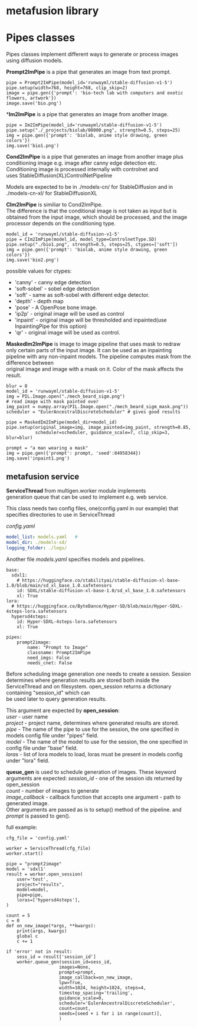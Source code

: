 
# metafusion library

# Pipes classes

Pipes classes implement different ways to generate 
or process images using diffusion models.

**Prompt2ImPipe** is a pipe that generates an image from text prompt.


```example
pipe = Prompt2ImPipe(model_id='runwayml/stable-diffusion-v1-5')
pipe.setup(width=768, height=768, clip_skip=2)
image = pipe.gen({'prompt': 'bio-tech lab with computers and exotic flowers, artwork'})
image.save('bio.png')
```

***Im2ImPipe** is a pipe that generates an image from another image.

```
pipe = Im2ImPipe(model_id='runwayml/stable-diffusion-v1-5')
pipe.setup("./_projects/biolab/00000.png", strength=0.5, steps=25)
img = pipe.gen({'prompt': 'biolab, anime style drawing, green colors'})
img.save('bio1.png')
```

**Cond2ImPipe** is a pipe that generates 
an image from another image plus conditioning 
image e.g. image after canny edge detection etc.  
Conditioning image is processed internally with controlnet and  
uses StableDiffusion(XL)ControlNetPipeline

Models are expected to be in ./models-cn/ for StableDiffusion 
and in ./models-cn-xl/ for StableDiffusionXL

**CIm2ImPipe** is similiar to Cond2ImPipe.  
The difference is that the conditional image is not
taken as input but is obtained from the input image, which
should be processed, and the image processor 
depends on the conditioning type.

```
model_id = 'runwayml/stable-diffusion-v1-5'
pipe = CIm2ImPipe(model_id, model_type=ControlnetType.SD)
pipe.setup("./bio1.png", strength=0.5, steps=25, ctypes=['soft'])
img = pipe.gen({'prompt': 'biolab, anime style drawing, green colors'})
img.save('bio2.png')
```

possible values for ctypes:
* 'canny' - canny edge detection
* 'soft-sobel' - sobel edge detection
* 'soft' - same as soft-sobel with different edge detector.	 
* 'depth' - depth map
* 'pose' - A OpenPose bone image.
* 'ip2p' - original image will be used as control
* 'inpaint' - original image will be thresholded and inpainted(use InpaintingPipe for this option)
* 'qr' - original image will be used as control.


**MaskedIm2ImPipe** is image to image pipeline that uses mask to redraw only certain parts of the input image.
It can be used as an inpainting pipeline with any non-inpaint models.
The pipeline computes mask from the difference between  
original image and image with a mask on it. Color of the mask affects the result.

```
blur = 8
model_id = 'runwayml/stable-diffusion-v1-5'
img = PIL.Image.open("./mech_beard_sigm.png")
# read image with mask painted over
img_paint = numpy.array(PIL.Image.open("./mech_beard_sigm_mask.png"))
scheduler = "EulerAncestralDiscreteScheduler" # gives good results

pipe = MaskedIm2ImPipe(model_dir+model_id)
pipe.setup(original_image=img, image_painted=img_paint, strength=0.85,
           scheduler=scheduler, guidance_scale=7, clip_skip=3, blur=blur)

prompt = "a man wearing a mask"
img = pipe.gen({'prompt': prompt, 'seed':84958344})
img.save('inpaint1.png')
```


## metafusion service

**ServiceThread** from multigen.worker module implements  
generation queue that can be used to implement e.g. web service.

This class needs two config files, one(config.yaml in our example) that specifies directories to use in ServiceThread

*config.yaml*
```config.yaml
model_list: models.yaml   # 
model_dir: ./models-sd/
logging_folder: ./logs/
```
Another file *models.yaml* specifies models and pipelines.

```
base:
  sdxl1:
    # https://huggingface.co/stabilityai/stable-diffusion-xl-base-1.0/blob/main/sd_xl_base_1.0.safetensors
    id: SDXL/stable-diffusion-xl-base-1.0/sd_xl_base_1.0.safetensors
    xl: True
lora:
  # https://huggingface.co/ByteDance/Hyper-SD/blob/main/Hyper-SDXL-4steps-lora.safetensors
  hypersd4steps:
    id: Hyper-SDXL-4steps-lora.safetensors
    xl: True

pipes:
    prompt2image:
        name: "Prompt to Image"
        classname: Prompt2ImPipe
        need_imgs: False
        needs_cnet: False
```


Before scheduling image generation one needs to create a session. Session determines where
generation results are stored both inside the ServiceThread and on filesystem.
open_session returns a dictionary containing "session_id" which can  
be used later to query generation results.

This argument are expected by **open_session**:  
*user* - user name  
*project* - project name, determines where generated results are stored.  
*pipe* - The name of the pipe to use for the session, the one specified in models config
file under "pipes" field.  
*model* - The name of the model to use for the session, the one specified in config
file under "base" field.  
*loras* - list of lora models to load, loras must be present in models config under "lora" field.

**queue_gen** is used to schedule generation of images. 
These keyword arguments are expected:
*session_id* - one of the session ids returned by open_session  
*count* - number of images to generate  
*image_callback* - callback function that accepts one argument - path to generated image.  
Other arguments are passed as is to setup() method of the pipeline.
and *prompt* is passed to gen().

full example:
```
cfg_file = 'config.yaml'

worker = ServiceThread(cfg_file)
worker.start()

pipe = "prompt2image"
model = 'sdxl1'
result = worker.open_session(
    user='test',
    project="results",
    model=model,
    pipe=pipe,
    loras=['hypersd4steps'],
)

count = 5
c = 0
def on_new_image(*args, **kwargs):
    print(args, kwargs)
    global c
    c += 1

if 'error' not in result:
    sess_id = result['session_id']
    worker.queue_gen(session_id=sess_id,
                    images=None,
                    prompt=prompt,
                    image_callback=on_new_image,
                    lpw=True,
                    width=1024, height=1024, steps=4,
                    timestep_spacing='trailing',
                    guidance_scale=0,
                    scheduler='EulerAncestralDiscreteScheduler',
                    count=count,
                    seeds=[seed + i for i in range(count)],
                    )

```


